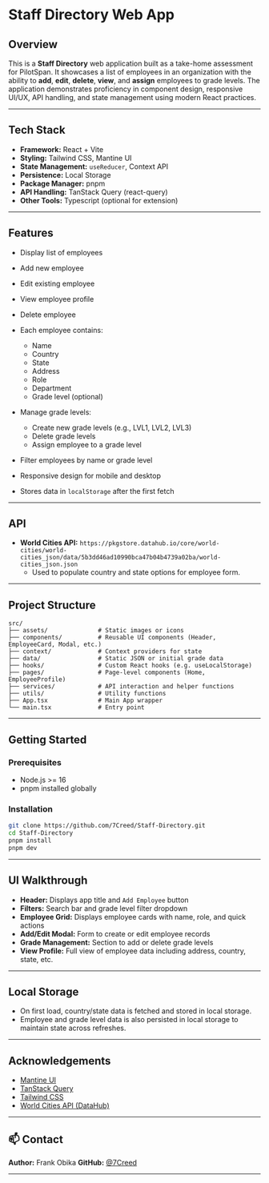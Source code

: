 # Staff Directory Web App

## Overview

This is a **Staff Directory** web application built as a take-home assessment for PilotSpan. It showcases a list of employees in an organization with the ability to **add**, **edit**, **delete**, **view**, and **assign** employees to grade levels. The application demonstrates proficiency in component design, responsive UI/UX, API handling, and state management using modern React practices.

---

## Tech Stack

- **Framework:** React + Vite
- **Styling:** Tailwind CSS, Mantine UI
- **State Management:** `useReducer`, Context API
- **Persistence:** Local Storage
- **Package Manager:** pnpm
- **API Handling:** TanStack Query (react-query)
- **Other Tools:** Typescript (optional for extension)

---

## Features

- Display list of employees
- Add new employee
- Edit existing employee
- View employee profile
- Delete employee
- Each employee contains:
  - Name
  - Country
  - State
  - Address
  - Role
  - Department
  - Grade level (optional)

- Manage grade levels:
  - Create new grade levels (e.g., LVL1, LVL2, LVL3)
  - Delete grade levels
  - Assign employee to a grade level

- Filter employees by name or grade level
- Responsive design for mobile and desktop
- Stores data in `localStorage` after the first fetch

---

## API

- **World Cities API:**
  `https://pkgstore.datahub.io/core/world-cities/world-cities_json/data/5b3dd46ad10990bca47b04b4739a02ba/world-cities_json.json`
  - Used to populate country and state options for employee form.

---

## Project Structure

```
src/
├── assets/              # Static images or icons
├── components/          # Reusable UI components (Header, EmployeeCard, Modal, etc.)
├── context/             # Context providers for state
├── data/                # Static JSON or initial grade data
├── hooks/               # Custom React hooks (e.g. useLocalStorage)
├── pages/               # Page-level components (Home, EmployeeProfile)
├── services/            # API interaction and helper functions
├── utils/               # Utility functions
├── App.tsx              # Main App wrapper
└── main.tsx             # Entry point
```

---

## Getting Started

### Prerequisites

- Node.js >= 16
- pnpm installed globally

### Installation

```bash
git clone https://github.com/7Creed/Staff-Directory.git
cd Staff-Directory
pnpm install
pnpm dev
```

---

## UI Walkthrough

- **Header:** Displays app title and `Add Employee` button
- **Filters:** Search bar and grade level filter dropdown
- **Employee Grid:** Displays employee cards with name, role, and quick actions
- **Add/Edit Modal:** Form to create or edit employee records
- **Grade Management:** Section to add or delete grade levels
- **View Profile:** Full view of employee data including address, country, state, etc.

---

## Local Storage

- On first load, country/state data is fetched and stored in local storage.
- Employee and grade level data is also persisted in local storage to maintain state across refreshes.

---

## Acknowledgements

- [Mantine UI](https://mantine.dev/)
- [TanStack Query](https://tanstack.com/query/latest)
- [Tailwind CSS](https://tailwindcss.com/)
- [World Cities API (DataHub)](https://datahub.io/core/world-cities)

---

## 📫 Contact

**Author:** Frank Obika
**GitHub:** [@7Creed](https://github.com/7Creed)

---
